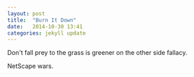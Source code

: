 ```yaml
---
layout: post
title:  "Burn It Down"
date:   2014-10-30 13:41
categories: jekyll update
---
```


Don't fall prey to the grass is greener on the other side fallacy.

NetScape wars.
